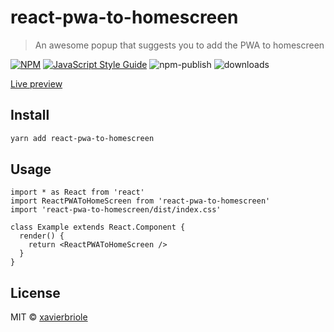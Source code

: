 # react-pwa-to-homescreen

> An awesome popup that suggests you to add the PWA to homescreen

[![NPM](https://img.shields.io/npm/v/react-pwa-to-homescreen.svg)](https://www.npmjs.com/package/react-pwa-to-homescreen)
[![JavaScript Style Guide](https://img.shields.io/badge/code_style-standard-brightgreen.svg)](https://standardjs.com)
![npm-publish](https://github.com/xavierbriole/react-pwa-to-homescreen/workflows/npm-publish/badge.svg)
![downloads](https://img.shields.io/badge/dynamic/json?color=blue&label=downloads&query=downloads&suffix=%2Fmonth&url=https%3A%2F%2Fapi.npmjs.org%2Fdownloads%2Fpoint%2Flast-month%2Freact-pwa-to-homescreen)

[Live preview](https://xavierbriole.github.io/react-pwa-to-homescreen)

## Install

```bash
yarn add react-pwa-to-homescreen
```

## Usage

```tsx
import * as React from 'react'
import ReactPWAToHomeScreen from 'react-pwa-to-homescreen'
import 'react-pwa-to-homescreen/dist/index.css'

class Example extends React.Component {
  render() {
    return <ReactPWAToHomeScreen />
  }
}
```

## License

MIT © [xavierbriole](https://github.com/xavierbriole)
